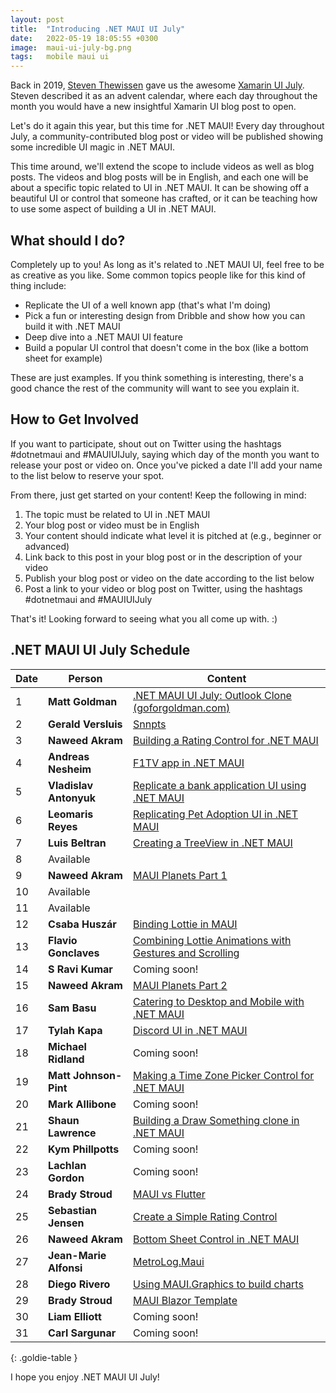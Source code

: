 ```yaml
---
layout: post
title:  "Introducing .NET MAUI UI July"
date:   2022-05-19 18:05:55 +0300
image:  maui-ui-july-bg.png
tags:   mobile maui ui
---
```


Back in 2019, [Steven Thewissen](https://thewissen.io/) gave us the awesome [Xamarin UI July](https://thewissen.io/introducing-xamarin-ui-july/). Steven described it as an advent calendar, where each day throughout the month you would have a new insightful Xamarin UI blog post to open.

Let's do it again this year, but this time for .NET MAUI! Every day throughout July, a community-contributed blog post or video will be published showing some incredible UI magic in .NET MAUI. 

This time around, we'll extend the scope to include videos as well as blog posts. The videos and blog posts will be in English, and each one will be about a specific topic related to UI in .NET MAUI. It can be showing off a beautiful UI or control that someone has crafted, or it can be teaching how to use some aspect of building a UI in .NET MAUI.

## What should I do?
Completely up to you! As long as it's related to .NET MAUI UI, feel free to be as creative as you like. Some common topics people like for this kind of thing include:

* Replicate the UI of a well known app (that's what I'm doing)
* Pick a fun or interesting design from Dribble and show how you can build it with .NET MAUI
* Deep dive into a .NET MAUI UI feature
* Build a popular UI control that doesn't come in the box (like a bottom sheet for example)

These are just examples. If you think something is interesting, there's a good chance the rest of the community will want to see you explain it.


## How to Get Involved
If you want to participate, shout out on Twitter using the hashtags #dotnetmaui and #MAUIUIJuly, saying which day of the month you want to release your post or video on. Once you've picked a date I'll add your name to the list below to reserve your spot.

From there, just get started on your content! Keep the following in mind:

1. The topic must be related to UI in .NET MAUI
2. Your blog post or video must be in English
3. Your content should indicate what level it is pitched at (e.g., beginner or advanced)
4. Link back to this post in your blog post or in the description of your video
5. Publish your blog post or video on the date according to the list below
6. Post a link to your video or blog post on Twitter, using the hashtags #dotnetmaui and #MAUIUIJuly

That's it! Looking forward to seeing what you all come up with. :)

## .NET MAUI UI July Schedule

| Date | Person             | Content                                                                                                       |
| ---- | ------------------ | ------------------------------------------------------------------------------------------------------------- |
| 1    | **Matt Goldman**       | [.NET MAUI UI July: Outlook Clone (goforgoldman.com)](https://goforgoldman.com/2022/06/30/outlook-clone.html) |
| 2    | **Gerald Versluis**    | [Snnpts](https://www.snppts.dev/)                                                                           |
| 3    | **Naweed Akram**          |     [Building a Rating Control for .NET MAUI](https://blogs.xgenoapps.com/post/2022/07/03/rating-view-maui)                   |
| 4    | **Andreas Nesheim**    | [F1TV app in .NET MAUI](https://www.andreasnesheim.no/maui-ui-july-replicating-f1tv-app/)       |
| 5    | **Vladislav Antonyuk**          |   [Replicate a bank application UI using .NET MAUI](https://vladislavantonyuk.azurewebsites.net/articles/Replicate-a-bank-application-UI-using-.NET-MAUI) |
| 6    | **Leomaris Reyes**     | [Replicating Pet Adoption UI in .NET MAUI](https://askxammy.com/replicating-pet-adoption-ui-in-net-maui/)             |
| 7    | **Luis Beltran**       | [Creating a TreeView in .NET MAUI](https://dev.to/icebeam7/creating-a-treeview-control-in-net-maui-49mp)      |
| 8    | Available          |                                                                                                               |
| 9    | **Naweed Akram**          | [MAUI Planets Part 1](https://blogs.xgenoapps.com/post/2022/07/08/maui-planets)   |
| 10   | Available          |                                                                                                               |
| 11   | Available          |                                                                                                               |
| 12   | **Csaba Huszár**       | [Binding Lottie in MAUI](https://dev.to/csaba8472/binding-lottie-or-any-other-swift-framework-with-ui-in-maui-543m)            |
| 13   | **Flavio Gonclaves**   | [Combining Lottie Animations with Gestures and Scrolling](https://www.cayas.de/blog/lottie-animations-gestures-and-scrolling)                |
| 14   | **S Ravi Kumar**       | Coming soon!                |
| 15   | **Naweed Akram**          | [MAUI Planets Part 2](https://blogs.xgenoapps.com/post/2022/07/15/maui-planets-part-2)                            |
| 16   | **Sam Basu**           | [Catering to Desktop and Mobile with .NET MAUI](https://t.co/cQ6vEUYBn0)                |
| 17   | **Tylah Kapa**        | [Discord UI in .NET MAUI](https://kapa.dev/blog/discord-ui-in-net-maui)                |
| 18   | **Michael Ridland**    | Coming soon!                |
| 19   | **Matt Johnson-Pint**  | [Making a Time Zone Picker Control for .NET MAUI](https://blog.sentry.io/2022/07/19/making-a-time-zone-picker-control-for-net-maui)                |
| 20   | **Mark Allibone**      | Coming soon!                |
| 21   | **Shaun Lawrence**     | [Building a Draw Something clone in .NET MAUI](https://blog.bijington.com/2022/07/20/draw-something-clone.html)                |
| 22   | **Kym Phillpotts**     | Coming soon!                |
| 23   | **Lachlan Gordon**     | Coming soon!                |
| 24   | **Brady Stroud**        | [MAUI vs Flutter](https://medium.com/@bradystroud/maui-vs-flutter-multi-platform-frameworks-showdown-2d215a9a86f2)                |
| 25   | **Sebastian Jensen**   | [Create a Simple Rating Control](https://medium.com/@tsjdevapps/net-maui-create-a-simple-rating-control-560566fa5014)                |
| 26   | **Naweed Akram**       | [Bottom Sheet Control in .NET MAUI](https://blogs.xgenoapps.com/post/2022/07/23/maui-bottom-sheet)                |
| 27   | **Jean-Marie Alfonsi** | [MetroLog.Maui](https://www.sharpnado.com/metrolog-maui/)                |
| 28   | **Diego Rivero**       | [Using MAUI.Graphics to build charts](https://grialkit.com/blog/using-maui-graphics-to-build-charts)                |
| 29   | **Brady Stroud**       | [MAUI Blazor Template](https://medium.com/@bradystroud/maui-blazor-template-84cb6b8db97)                |
| 30   | **Liam Elliott**       | Coming soon!                |
| 31   | **Carl Sargunar**      | Coming soon!                |
{: .goldie-table }

I hope you enjoy .NET MAUI UI July!